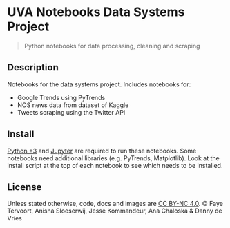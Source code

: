 # UVA Notebooks Data Systems Project

> Python notebooks for data processing, cleaning and scraping

## Description

Notebooks for the data systems project. Includes notebooks for:

* Google Trends using PyTrends
* NOS news data from dataset of Kaggle
* Tweets scraping using the Twitter API

## Install

[Python +3](https://www.python.org) and [Jupyter](https://jupyter.org) are required to run these notebooks. Some notebooks need additional libraries (e.g. PyTrends, Matplotlib). Look at the install script at the top of each notebook to see which needs to be installed.

## License

Unless stated otherwise, code, docs and images are [CC BY-NC 4.0](https://creativecommons.org/licenses/by-nc/4.0/). © Faye Tervoort, Anisha Sloeserwij, Jesse Kommandeur, Ana Chaloska & Danny de Vries
